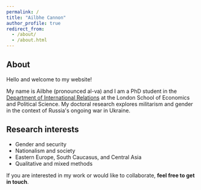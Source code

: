 ```yaml
---
permalink: /
title: "Ailbhe Cannon"
author_profile: true
redirect_from:
  - /about/
  - /about.html
---
```


## About
Hello and welcome to my website!

My name is Ailbhe (pronounced al-va) and I am a PhD student in the [Department of International Relations](https://www.lse.ac.uk/international-relations) at the London School of Economics and Political Science. My doctoral research explores militarism and gender in the context of Russia's ongoing war in Ukraine. 

## Research interests
- Gender and security 
- Nationalism and society  
- Eastern Europe, South Caucasus, and Central Asia 
- Qualitative and mixed methods

If you are interested in my work or would like to collaborate, **feel free to get in touch**.

